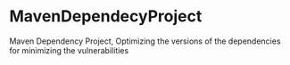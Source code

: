 # MavenDependecyProject
Maven Dependency Project, Optimizing the versions of the dependencies for minimizing the vulnerabilities
